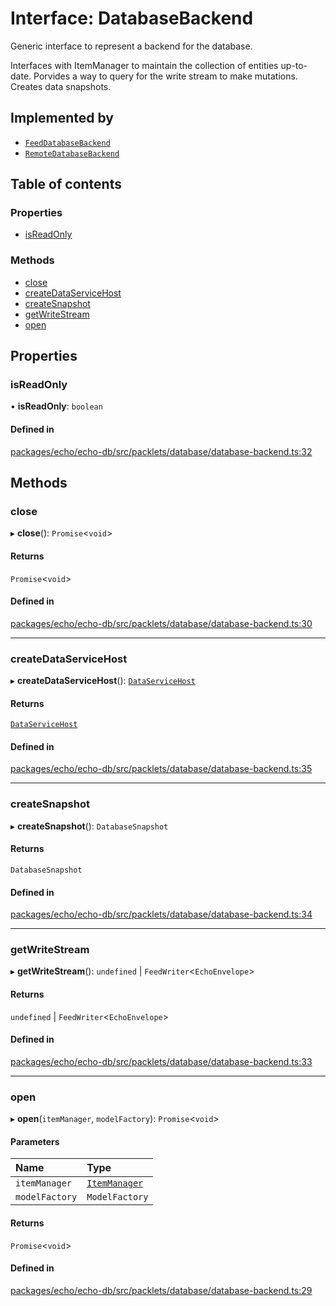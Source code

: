 # Interface: DatabaseBackend

Generic interface to represent a backend for the database.

Interfaces with ItemManager to maintain the collection of entities up-to-date.
Porvides a way to query for the write stream to make mutations.
Creates data snapshots.

## Implemented by

- [`FeedDatabaseBackend`](../classes/FeedDatabaseBackend.md)
- [`RemoteDatabaseBackend`](../classes/RemoteDatabaseBackend.md)

## Table of contents

### Properties

- [isReadOnly](DatabaseBackend.md#isreadonly)

### Methods

- [close](DatabaseBackend.md#close)
- [createDataServiceHost](DatabaseBackend.md#createdataservicehost)
- [createSnapshot](DatabaseBackend.md#createsnapshot)
- [getWriteStream](DatabaseBackend.md#getwritestream)
- [open](DatabaseBackend.md#open)

## Properties

### isReadOnly

• **isReadOnly**: `boolean`

#### Defined in

[packages/echo/echo-db/src/packlets/database/database-backend.ts:32](https://github.com/dxos/dxos/blob/6b1348fed/packages/echo/echo-db/src/packlets/database/database-backend.ts#L32)

## Methods

### close

▸ **close**(): `Promise`<`void`\>

#### Returns

`Promise`<`void`\>

#### Defined in

[packages/echo/echo-db/src/packlets/database/database-backend.ts:30](https://github.com/dxos/dxos/blob/6b1348fed/packages/echo/echo-db/src/packlets/database/database-backend.ts#L30)

___

### createDataServiceHost

▸ **createDataServiceHost**(): [`DataServiceHost`](../classes/DataServiceHost.md)

#### Returns

[`DataServiceHost`](../classes/DataServiceHost.md)

#### Defined in

[packages/echo/echo-db/src/packlets/database/database-backend.ts:35](https://github.com/dxos/dxos/blob/6b1348fed/packages/echo/echo-db/src/packlets/database/database-backend.ts#L35)

___

### createSnapshot

▸ **createSnapshot**(): `DatabaseSnapshot`

#### Returns

`DatabaseSnapshot`

#### Defined in

[packages/echo/echo-db/src/packlets/database/database-backend.ts:34](https://github.com/dxos/dxos/blob/6b1348fed/packages/echo/echo-db/src/packlets/database/database-backend.ts#L34)

___

### getWriteStream

▸ **getWriteStream**(): `undefined` \| `FeedWriter`<`EchoEnvelope`\>

#### Returns

`undefined` \| `FeedWriter`<`EchoEnvelope`\>

#### Defined in

[packages/echo/echo-db/src/packlets/database/database-backend.ts:33](https://github.com/dxos/dxos/blob/6b1348fed/packages/echo/echo-db/src/packlets/database/database-backend.ts#L33)

___

### open

▸ **open**(`itemManager`, `modelFactory`): `Promise`<`void`\>

#### Parameters

| Name | Type |
| :------ | :------ |
| `itemManager` | [`ItemManager`](../classes/ItemManager.md) |
| `modelFactory` | `ModelFactory` |

#### Returns

`Promise`<`void`\>

#### Defined in

[packages/echo/echo-db/src/packlets/database/database-backend.ts:29](https://github.com/dxos/dxos/blob/6b1348fed/packages/echo/echo-db/src/packlets/database/database-backend.ts#L29)
